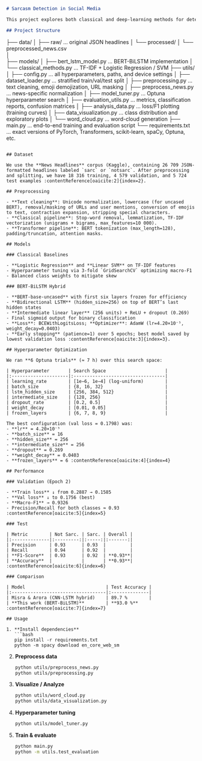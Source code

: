 ```markdown
# Sarcasm Detection in Social Media

This project explores both classical and deep-learning methods for detecting sarcasm in social-media text, focusing on a hybrid **BERT-BiLSTM** architecture that combines pretrained contextual embeddings with sequential modeling. On the News Headlines dataset (26 709 examples from The Onion vs. mainstream sources), our best model achieves **93.0 % test accuracy** and a **0.93 macro-F1** score, outperforming prior hybrid CNN-LSTM baselines (89.7 % accuracy) :contentReference[oaicite:0]{index=0}.

## Project Structure

```

├── data/
│   ├── raw/ … original JSON headlines
│   └── processed/
│       └── preprocessed\_news.csv  
│           
├── models/
│   ├── bert\_lstm\_model.py     … BERT-BiLSTM implementation
│   └── classical\_methods.py   … TF-IDF + Logistic Regression / SVM
├── utils/
│   ├── config.py              … all hyperparameters, paths, and device settings
│   ├── dataset\_loader.py      … stratified train/val/test split
│   ├── preprocessing.py       … text cleaning, emoji demojization, URL masking
│   ├── preprocess\_news.py     … news-specific normalization
│   ├── model\_tuner.py         … Optuna hyperparameter search
│   ├── evaluation\_utils.py    … metrics, classification reports, confusion matrices
│   ├── analysis\_data.py       … loss/F1 plotting (training curves)
│   ├── data\_visualization.py  … class distribution and exploratory plots
│   └── word\_cloud.py          … word-cloud generation
├── main.py                    … end-to-end training and evaluation script
└── requirements.txt           … exact versions of PyTorch, Transformers, scikit-learn, spaCy, Optuna, etc.

````

## Dataset

We use the **News Headlines** corpus (Kaggle), containing 26 709 JSON‐formatted headlines labeled `sarc` or `notsarc`. After preprocessing and splitting, we have 18 316 training, 4 579 validation, and 5 724 test examples :contentReference[oaicite:2]{index=2}.

## Preprocessing

- **Text cleaning**: Unicode normalization, lowercase (for uncased BERT), removal/masking of URLs and user mentions, conversion of emojis to text, contraction expansion, stripping special characters.  
- **Classical pipeline**: Stop-word removal, lemmatization, TF-IDF vectorization (unigrams + bigrams, max_features=10 000).  
- **Transformer pipeline**: BERT tokenization (max_length=128), padding/truncation, attention masks.

## Models

### Classical Baselines

- **Logistic Regression** and **Linear SVM** on TF-IDF features  
- Hyperparameter tuning via 3-fold `GridSearchCV` optimizing macro-F1  
- Balanced class weights to mitigate skew  

### BERT-BiLSTM Hybrid

- **BERT-base-uncased** with first six layers frozen for efficiency  
- **Bidirectional LSTM** (hidden_size=256) on top of BERT’s last hidden states  
- **Intermediate linear layer** (256 units) + ReLU + dropout (0.269)  
- Final sigmoid output for binary classification  
- **Loss**: BCEWithLogitsLoss; **Optimizer**: AdamW (lr=4.20×10⁻⁵, weight_decay=0.0403)  
- **Early stopping** (patience=1) over 5 epochs; best model saved by lowest validation loss :contentReference[oaicite:3]{index=3}.

## Hyperparameter Optimization

We ran **6 Optuna trials** (≈ 7 h) over this search space:

| Hyperparameter       | Search Space                      |
|:---------------------|:----------------------------------|
| learning_rate        | [1e−6, 1e−4] (log-uniform)        |
| batch_size           | {8, 16, 32}                       |
| lstm_hidden_size     | {256, 384, 512}                   |
| intermediate_size    | {128, 256}                        |
| dropout_rate         | [0.2, 0.5]                        |
| weight_decay         | [0.01, 0.05]                      |
| frozen_layers        | {6, 7, 8, 9}                      |

The best configuration (val loss = 0.1798) was:  
- **lr** = 4.20×10⁻⁵  
- **batch_size** = 16  
- **hidden_size** = 256  
- **intermediate_size** = 256  
- **dropout** = 0.269  
- **weight_decay** = 0.0403  
- **frozen_layers** = 6 :contentReference[oaicite:4]{index=4}

## Performance

### Validation (Epoch 2)

- **Train loss** ↓ from 0.2887 → 0.1585   
- **Val loss** ↓ to 0.1756 (best)  
- **Macro-F1** → 0.9326  
- Precision/Recall for both classes ≈ 0.93 :contentReference[oaicite:5]{index=5}

### Test

| Metric        | Not Sarc. | Sarc. | Overall |
|:--------------|:---------:|:-----:|:-------:|
| Precision     | 0.93      | 0.93  |         |
| Recall        | 0.94      | 0.92  |         |
| **F1-Score**  | 0.93      | 0.92  | **0.93**|
| **Accuracy**  |           |       | **0.93**| :contentReference[oaicite:6]{index=6}

### Comparison

| Model                              | Test Accuracy |
|:-----------------------------------|:--------------|
| Misra & Arora (CNN-LSTM hybrid)    | 89.7 %        |
| **This work (BERT-BiLSTM)**        | **93.0 %**    :contentReference[oaicite:7]{index=7}

## Usage

1. **Install dependencies**  
   ```bash
   pip install -r requirements.txt
   python -m spacy download en_core_web_sm
````

2. **Preprocess data**

   ```bash
   python utils/preprocess_news.py
   python utils/preprocessing.py
   ```
3. **Visualize / Analyze**

   ```bash
   python utils/word_cloud.py
   python utils/data_visualization.py
   ```
4. **Hyperparameter tuning**

   ```bash
   python utils/model_tuner.py
   ```
5. **Train & evaluate**

   ```bash
   python main.py
   python -m utils.test_evaluation
   ```


